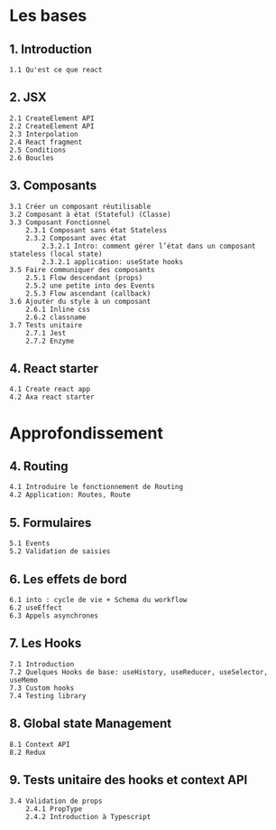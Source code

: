 # Les bases

## 1. Introduction

    1.1 Qu'est ce que react

## 2. JSX

    2.1 CreateElement API
    2.2 CreateElement API
    2.3 Interpolation
    2.4 React fragment
    2.5 Conditions
    2.6 Boucles

## 3. Composants

    3.1 Créer un composant réutilisable
    3.2 Composant à état (Stateful) (Classe)
    3.3 Composant Fonctionnel
        2.3.1 Composant sans état Stateless
        2.3.2 Composant avec état
            2.3.2.1 Intro: comment gérer l’état dans un composant stateless (local state)
            2.3.2.1 application: useState hooks
    3.5 Faire communiquer des composants
        2.5.1 Flow descendant (props)
        2.5.2 une petite into des Events
        2.5.3 Flow ascendant (callback)
    3.6 Ajouter du style à un composant
        2.6.1 Inline css
        2.6.2 classname
    3.7 Tests unitaire
        2.7.1 Jest
        2.7.2 Enzyme

## 4. React starter

    4.1 Create react app
    4.2 Axa react starter

# Approfondissement

## 4. Routing

    4.1 Introduire le fonctionnement de Routing
    4.2 Application: Routes, Route

## 5. Formulaires

    5.1 Events
    5.2 Validation de saisies

## 6. Les effets de bord

    6.1 into : cycle de vie + Schema du workflow
    6.2 useEffect
    6.3 Appels asynchrones

## 7. Les Hooks

    7.1 Introduction
    7.2 Quelques Hooks de base: useHistory, useReducer, useSelector, useMemo
    7.3 Custom hooks
    7.4 Testing library

## 8. Global state Management

    8.1 Context API
    8.2 Redux

## 9. Tests unitaire des hooks et context API

    3.4 Validation de props
        2.4.1 PropType
        2.4.2 Introduction à Typescript
